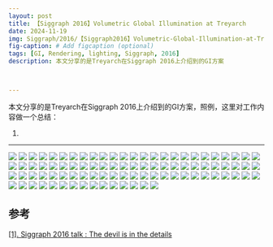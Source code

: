 ```yaml
---
layout: post
title: 【Siggraph 2016】Volumetric Global Illumination at Treyarch
date: 2024-11-19
img: Siggraph/2016/【Siggraph2016】Volumetric-Global-Illumination-at-Treyarch/幻灯片1.PNG # Add image post (optional)
fig-caption: # Add figcaption (optional)
tags: [GI, Rendering, lighting, Siggraph, 2016]
description: 本文分享的是Treyarch在Siggraph 2016上介绍到的GI方案



---
```


本文分享的是Treyarch在Siggraph 2016上介绍到的GI方案，照例，这里对工作内容做一个总结：

1. 

---

![](https://gerigory.github.io/assets/img/Siggraph/2016/【Siggraph2016】Volumetric-Global-Illumination-at-Treyarch/幻灯片2.PNG)
![](https://gerigory.github.io/assets/img/Siggraph/2016/【Siggraph2016】Volumetric-Global-Illumination-at-Treyarch/幻灯片3.PNG)
![](https://gerigory.github.io/assets/img/Siggraph/2016/【Siggraph2016】Volumetric-Global-Illumination-at-Treyarch/幻灯片4.PNG)
![](https://gerigory.github.io/assets/img/Siggraph/2016/【Siggraph2016】Volumetric-Global-Illumination-at-Treyarch/幻灯片5.PNG)
![](https://gerigory.github.io/assets/img/Siggraph/2016/【Siggraph2016】Volumetric-Global-Illumination-at-Treyarch/幻灯片6.PNG)
![](https://gerigory.github.io/assets/img/Siggraph/2016/【Siggraph2016】Volumetric-Global-Illumination-at-Treyarch/幻灯片7.PNG)
![](https://gerigory.github.io/assets/img/Siggraph/2016/【Siggraph2016】Volumetric-Global-Illumination-at-Treyarch/幻灯片8.PNG)
![](https://gerigory.github.io/assets/img/Siggraph/2016/【Siggraph2016】Volumetric-Global-Illumination-at-Treyarch/幻灯片9.PNG)
![](https://gerigory.github.io/assets/img/Siggraph/2016/【Siggraph2016】Volumetric-Global-Illumination-at-Treyarch/幻灯片10.PNG)
![](https://gerigory.github.io/assets/img/Siggraph/2016/【Siggraph2016】Volumetric-Global-Illumination-at-Treyarch/幻灯片11.PNG)
![](https://gerigory.github.io/assets/img/Siggraph/2016/【Siggraph2016】Volumetric-Global-Illumination-at-Treyarch/幻灯片12.PNG)
![](https://gerigory.github.io/assets/img/Siggraph/2016/【Siggraph2016】Volumetric-Global-Illumination-at-Treyarch/幻灯片13.PNG)
![](https://gerigory.github.io/assets/img/Siggraph/2016/【Siggraph2016】Volumetric-Global-Illumination-at-Treyarch/幻灯片14.PNG)
![](https://gerigory.github.io/assets/img/Siggraph/2016/【Siggraph2016】Volumetric-Global-Illumination-at-Treyarch/幻灯片15.PNG)
![](https://gerigory.github.io/assets/img/Siggraph/2016/【Siggraph2016】Volumetric-Global-Illumination-at-Treyarch/幻灯片16.PNG)
![](https://gerigory.github.io/assets/img/Siggraph/2016/【Siggraph2016】Volumetric-Global-Illumination-at-Treyarch/幻灯片17.PNG)
![](https://gerigory.github.io/assets/img/Siggraph/2016/【Siggraph2016】Volumetric-Global-Illumination-at-Treyarch/幻灯片18.PNG)
![](https://gerigory.github.io/assets/img/Siggraph/2016/【Siggraph2016】Volumetric-Global-Illumination-at-Treyarch/幻灯片19.PNG)
![](https://gerigory.github.io/assets/img/Siggraph/2016/【Siggraph2016】Volumetric-Global-Illumination-at-Treyarch/幻灯片20.PNG)
![](https://gerigory.github.io/assets/img/Siggraph/2016/【Siggraph2016】Volumetric-Global-Illumination-at-Treyarch/幻灯片21.PNG)
![](https://gerigory.github.io/assets/img/Siggraph/2016/【Siggraph2016】Volumetric-Global-Illumination-at-Treyarch/幻灯片22.PNG)
![](https://gerigory.github.io/assets/img/Siggraph/2016/【Siggraph2016】Volumetric-Global-Illumination-at-Treyarch/幻灯片23.PNG)
![](https://gerigory.github.io/assets/img/Siggraph/2016/【Siggraph2016】Volumetric-Global-Illumination-at-Treyarch/幻灯片24.PNG)
![](https://gerigory.github.io/assets/img/Siggraph/2016/【Siggraph2016】Volumetric-Global-Illumination-at-Treyarch/幻灯片25.PNG)
![](https://gerigory.github.io/assets/img/Siggraph/2016/【Siggraph2016】Volumetric-Global-Illumination-at-Treyarch/幻灯片26.PNG)
![](https://gerigory.github.io/assets/img/Siggraph/2016/【Siggraph2016】Volumetric-Global-Illumination-at-Treyarch/幻灯片27.PNG)
![](https://gerigory.github.io/assets/img/Siggraph/2016/【Siggraph2016】Volumetric-Global-Illumination-at-Treyarch/幻灯片28.PNG)
![](https://gerigory.github.io/assets/img/Siggraph/2016/【Siggraph2016】Volumetric-Global-Illumination-at-Treyarch/幻灯片29.PNG)
![](https://gerigory.github.io/assets/img/Siggraph/2016/【Siggraph2016】Volumetric-Global-Illumination-at-Treyarch/幻灯片30.PNG)
![](https://gerigory.github.io/assets/img/Siggraph/2016/【Siggraph2016】Volumetric-Global-Illumination-at-Treyarch/幻灯片31.PNG)
![](https://gerigory.github.io/assets/img/Siggraph/2016/【Siggraph2016】Volumetric-Global-Illumination-at-Treyarch/幻灯片32.PNG)
![](https://gerigory.github.io/assets/img/Siggraph/2016/【Siggraph2016】Volumetric-Global-Illumination-at-Treyarch/幻灯片33.PNG)
![](https://gerigory.github.io/assets/img/Siggraph/2016/【Siggraph2016】Volumetric-Global-Illumination-at-Treyarch/幻灯片34.PNG)
![](https://gerigory.github.io/assets/img/Siggraph/2016/【Siggraph2016】Volumetric-Global-Illumination-at-Treyarch/幻灯片35.PNG)
![](https://gerigory.github.io/assets/img/Siggraph/2016/【Siggraph2016】Volumetric-Global-Illumination-at-Treyarch/幻灯片36.PNG)
![](https://gerigory.github.io/assets/img/Siggraph/2016/【Siggraph2016】Volumetric-Global-Illumination-at-Treyarch/幻灯片37.PNG)
![](https://gerigory.github.io/assets/img/Siggraph/2016/【Siggraph2016】Volumetric-Global-Illumination-at-Treyarch/幻灯片38.PNG)
![](https://gerigory.github.io/assets/img/Siggraph/2016/【Siggraph2016】Volumetric-Global-Illumination-at-Treyarch/幻灯片39.PNG)
![](https://gerigory.github.io/assets/img/Siggraph/2016/【Siggraph2016】Volumetric-Global-Illumination-at-Treyarch/幻灯片40.PNG)
![](https://gerigory.github.io/assets/img/Siggraph/2016/【Siggraph2016】Volumetric-Global-Illumination-at-Treyarch/幻灯片41.PNG)
![](https://gerigory.github.io/assets/img/Siggraph/2016/【Siggraph2016】Volumetric-Global-Illumination-at-Treyarch/幻灯片42.PNG)
![](https://gerigory.github.io/assets/img/Siggraph/2016/【Siggraph2016】Volumetric-Global-Illumination-at-Treyarch/幻灯片43.PNG)
![](https://gerigory.github.io/assets/img/Siggraph/2016/【Siggraph2016】Volumetric-Global-Illumination-at-Treyarch/幻灯片44.PNG)
![](https://gerigory.github.io/assets/img/Siggraph/2016/【Siggraph2016】Volumetric-Global-Illumination-at-Treyarch/幻灯片45.PNG)
![](https://gerigory.github.io/assets/img/Siggraph/2016/【Siggraph2016】Volumetric-Global-Illumination-at-Treyarch/幻灯片46.PNG)
![](https://gerigory.github.io/assets/img/Siggraph/2016/【Siggraph2016】Volumetric-Global-Illumination-at-Treyarch/幻灯片47.PNG)
![](https://gerigory.github.io/assets/img/Siggraph/2016/【Siggraph2016】Volumetric-Global-Illumination-at-Treyarch/幻灯片48.PNG)
![](https://gerigory.github.io/assets/img/Siggraph/2016/【Siggraph2016】Volumetric-Global-Illumination-at-Treyarch/幻灯片49.PNG)
![](https://gerigory.github.io/assets/img/Siggraph/2016/【Siggraph2016】Volumetric-Global-Illumination-at-Treyarch/幻灯片50.PNG)
![](https://gerigory.github.io/assets/img/Siggraph/2016/【Siggraph2016】Volumetric-Global-Illumination-at-Treyarch/幻灯片51.PNG)
![](https://gerigory.github.io/assets/img/Siggraph/2016/【Siggraph2016】Volumetric-Global-Illumination-at-Treyarch/幻灯片52.PNG)
![](https://gerigory.github.io/assets/img/Siggraph/2016/【Siggraph2016】Volumetric-Global-Illumination-at-Treyarch/幻灯片53.PNG)
![](https://gerigory.github.io/assets/img/Siggraph/2016/【Siggraph2016】Volumetric-Global-Illumination-at-Treyarch/幻灯片54.PNG)
![](https://gerigory.github.io/assets/img/Siggraph/2016/【Siggraph2016】Volumetric-Global-Illumination-at-Treyarch/幻灯片55.PNG)
![](https://gerigory.github.io/assets/img/Siggraph/2016/【Siggraph2016】Volumetric-Global-Illumination-at-Treyarch/幻灯片56.PNG)
![](https://gerigory.github.io/assets/img/Siggraph/2016/【Siggraph2016】Volumetric-Global-Illumination-at-Treyarch/幻灯片57.PNG)
![](https://gerigory.github.io/assets/img/Siggraph/2016/【Siggraph2016】Volumetric-Global-Illumination-at-Treyarch/幻灯片58.PNG)
![](https://gerigory.github.io/assets/img/Siggraph/2016/【Siggraph2016】Volumetric-Global-Illumination-at-Treyarch/幻灯片59.PNG)
![](https://gerigory.github.io/assets/img/Siggraph/2016/【Siggraph2016】Volumetric-Global-Illumination-at-Treyarch/幻灯片60.PNG)
![](https://gerigory.github.io/assets/img/Siggraph/2016/【Siggraph2016】Volumetric-Global-Illumination-at-Treyarch/幻灯片61.PNG)
![](https://gerigory.github.io/assets/img/Siggraph/2016/【Siggraph2016】Volumetric-Global-Illumination-at-Treyarch/幻灯片62.PNG)
![](https://gerigory.github.io/assets/img/Siggraph/2016/【Siggraph2016】Volumetric-Global-Illumination-at-Treyarch/幻灯片63.PNG)
![](https://gerigory.github.io/assets/img/Siggraph/2016/【Siggraph2016】Volumetric-Global-Illumination-at-Treyarch/幻灯片64.PNG)
![](https://gerigory.github.io/assets/img/Siggraph/2016/【Siggraph2016】Volumetric-Global-Illumination-at-Treyarch/幻灯片65.PNG)
![](https://gerigory.github.io/assets/img/Siggraph/2016/【Siggraph2016】Volumetric-Global-Illumination-at-Treyarch/幻灯片66.PNG)
![](https://gerigory.github.io/assets/img/Siggraph/2016/【Siggraph2016】Volumetric-Global-Illumination-at-Treyarch/幻灯片67.PNG)
![](https://gerigory.github.io/assets/img/Siggraph/2016/【Siggraph2016】Volumetric-Global-Illumination-at-Treyarch/幻灯片68.PNG)
![](https://gerigory.github.io/assets/img/Siggraph/2016/【Siggraph2016】Volumetric-Global-Illumination-at-Treyarch/幻灯片69.PNG)
![](https://gerigory.github.io/assets/img/Siggraph/2016/【Siggraph2016】Volumetric-Global-Illumination-at-Treyarch/幻灯片70.PNG)
![](https://gerigory.github.io/assets/img/Siggraph/2016/【Siggraph2016】Volumetric-Global-Illumination-at-Treyarch/幻灯片71.PNG)
![](https://gerigory.github.io/assets/img/Siggraph/2016/【Siggraph2016】Volumetric-Global-Illumination-at-Treyarch/幻灯片72.PNG)
![](https://gerigory.github.io/assets/img/Siggraph/2016/【Siggraph2016】Volumetric-Global-Illumination-at-Treyarch/幻灯片73.PNG)
![](https://gerigory.github.io/assets/img/Siggraph/2016/【Siggraph2016】Volumetric-Global-Illumination-at-Treyarch/幻灯片74.PNG)
![](https://gerigory.github.io/assets/img/Siggraph/2016/【Siggraph2016】Volumetric-Global-Illumination-at-Treyarch/幻灯片75.PNG)
![](https://gerigory.github.io/assets/img/Siggraph/2016/【Siggraph2016】Volumetric-Global-Illumination-at-Treyarch/幻灯片76.PNG)
![](https://gerigory.github.io/assets/img/Siggraph/2016/【Siggraph2016】Volumetric-Global-Illumination-at-Treyarch/幻灯片77.PNG)
![](https://gerigory.github.io/assets/img/Siggraph/2016/【Siggraph2016】Volumetric-Global-Illumination-at-Treyarch/幻灯片78.PNG)
![](https://gerigory.github.io/assets/img/Siggraph/2016/【Siggraph2016】Volumetric-Global-Illumination-at-Treyarch/幻灯片79.PNG)
![](https://gerigory.github.io/assets/img/Siggraph/2016/【Siggraph2016】Volumetric-Global-Illumination-at-Treyarch/幻灯片70.PNG)
![](https://gerigory.github.io/assets/img/Siggraph/2016/【Siggraph2016】Volumetric-Global-Illumination-at-Treyarch/幻灯片71.PNG)
![](https://gerigory.github.io/assets/img/Siggraph/2016/【Siggraph2016】Volumetric-Global-Illumination-at-Treyarch/幻灯片72.PNG)
![](https://gerigory.github.io/assets/img/Siggraph/2016/【Siggraph2016】Volumetric-Global-Illumination-at-Treyarch/幻灯片73.PNG)
![](https://gerigory.github.io/assets/img/Siggraph/2016/【Siggraph2016】Volumetric-Global-Illumination-at-Treyarch/幻灯片74.PNG)
![](https://gerigory.github.io/assets/img/Siggraph/2016/【Siggraph2016】Volumetric-Global-Illumination-at-Treyarch/幻灯片75.PNG)
![](https://gerigory.github.io/assets/img/Siggraph/2016/【Siggraph2016】Volumetric-Global-Illumination-at-Treyarch/幻灯片76.PNG)
![](https://gerigory.github.io/assets/img/Siggraph/2016/【Siggraph2016】Volumetric-Global-Illumination-at-Treyarch/幻灯片77.PNG)
![](https://gerigory.github.io/assets/img/Siggraph/2016/【Siggraph2016】Volumetric-Global-Illumination-at-Treyarch/幻灯片78.PNG)
![](https://gerigory.github.io/assets/img/Siggraph/2016/【Siggraph2016】Volumetric-Global-Illumination-at-Treyarch/幻灯片79.PNG)
![](https://gerigory.github.io/assets/img/Siggraph/2016/【Siggraph2016】Volumetric-Global-Illumination-at-Treyarch/幻灯片80.PNG)
![](https://gerigory.github.io/assets/img/Siggraph/2016/【Siggraph2016】Volumetric-Global-Illumination-at-Treyarch/幻灯片81.PNG)



## 参考

[[1]. Siggraph 2016 talk : The devil is in the details](https://advances.realtimerendering.com/s2016/Siggraph2016_idTech6.pdf)
